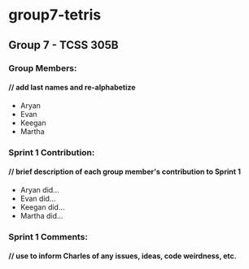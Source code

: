 # group7-tetris

## Group 7 - TCSS 305B

### Group Members: 
#### // add last names and re-alphabetize
+ Aryan
+ Evan
+ Keegan
+ Martha

### Sprint 1 Contribution:
#### // brief description of each group member's contribution to Sprint 1
+ Aryan did...
+ Evan did...
+ Keegan did...
+ Martha did...

### Sprint 1 Comments:
#### // use to inform Charles of any issues, ideas, code weirdness, etc.
